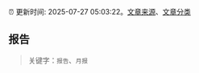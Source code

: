 :alarm_clock: 更新时间: 2025-07-27 05:03:22。[文章来源](/README.md)、[文章分类](/TAGS.md)

## 报告


> 关键字：`报告`、`月报`



